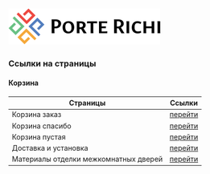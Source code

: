 
![Лого](./build/static/images/icons/logo.svg)
-
### Ссылки на страницы

#### Корзина

|  Страницы                               | Ссылки                                                                     | 
|-----------------------------------------|----------------------------------------------------------------------------|
| Корзина заказ                           | [перейти](https://porte-richi-adaptive.github.io/build/cart-checkout.html) |
| Корзина спасибо                         | [перейти](https://porte-richi-adaptive.github.io/build/cart-success.html)  |
| Корзина пустая                          | [перейти](https://porte-richi-adaptive.github.io/build/cart-empty.html)    |
| Доставка и установка                    | [перейти](https://porte-richi-adaptive.github.io/build/delivery.html)      |
| Материалы отделки межкомнатных дверей   | [перейти](https://porte-richi-adaptive.github.io/build/material.html)      |

